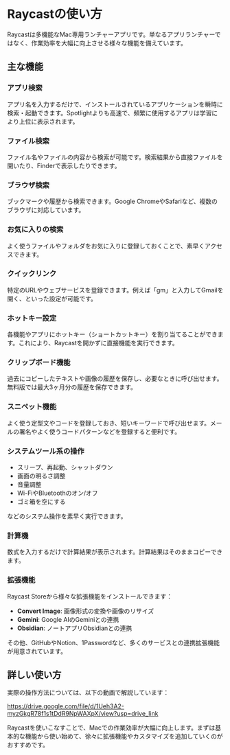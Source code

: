 # Raycastの使い方

Raycastは多機能なMac専用ランチャーアプリです。単なるアプリランチャーではなく、作業効率を大幅に向上させる様々な機能を備えています。

## 主な機能

### アプリ検索
アプリ名を入力するだけで、インストールされているアプリケーションを瞬時に検索・起動できます。Spotlightよりも高速で、頻繁に使用するアプリは学習により上位に表示されます。

### ファイル検索
ファイル名やファイルの内容から検索が可能です。検索結果から直接ファイルを開いたり、Finderで表示したりできます。

### ブラウザ検索
ブックマークや履歴から検索できます。Google ChromeやSafariなど、複数のブラウザに対応しています。

### お気に入りの検索
よく使うファイルやフォルダをお気に入りに登録しておくことで、素早くアクセスできます。

### クイックリンク
特定のURLやウェブサービスを登録できます。例えば「gm」と入力してGmailを開く、といった設定が可能です。

### ホットキー設定
各機能やアプリにホットキー（ショートカットキー）を割り当てることができます。これにより、Raycastを開かずに直接機能を実行できます。

### クリップボード機能
過去にコピーしたテキストや画像の履歴を保存し、必要なときに呼び出せます。無料版では最大3ヶ月分の履歴を保存できます。

### スニペット機能
よく使う定型文やコードを登録しておき、短いキーワードで呼び出せます。メールの署名やよく使うコードパターンなどを登録すると便利です。

### システムツール系の操作
- スリープ、再起動、シャットダウン
- 画面の明るさ調整
- 音量調整
- Wi-FiやBluetoothのオン/オフ
- ゴミ箱を空にする

などのシステム操作を素早く実行できます。

### 計算機
数式を入力するだけで計算結果が表示されます。計算結果はそのままコピーできます。

### 拡張機能
Raycast Storeから様々な拡張機能をインストールできます：

- **Convert Image**: 画像形式の変換や画像のリサイズ
- **Gemini**: Google AIのGeminiとの連携
- **Obsidian**: ノートアプリObsidianとの連携

その他、GitHubやNotion、1Passwordなど、多くのサービスとの連携拡張機能が用意されています。

## 詳しい使い方

実際の操作方法については、以下の動画で解説しています：

https://drive.google.com/file/d/1Ueh3A2-myzGkgR78f1s1tDdR9NpWAXpX/view?usp=drive_link

Raycastを使いこなすことで、Macでの作業効率が大幅に向上します。まずは基本的な機能から使い始めて、徐々に拡張機能やカスタマイズを追加していくのがおすすめです。